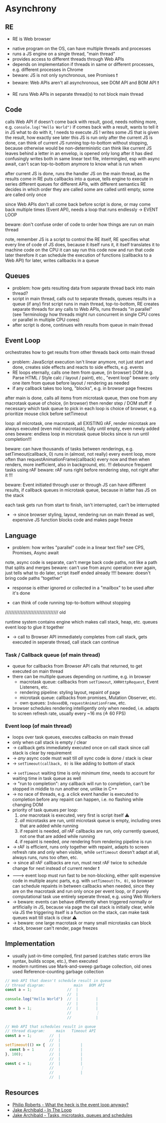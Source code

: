 # Asynchrony


<!-- todo: finish -->
<!-- todo: read
https://www.webdirections.org/blog/asynchronous-frontiers-in-javascript-domenic-denicola-code-2015/
https://www.slideshare.net/domenicdenicola/async-frontiers
https://www.slideshare.net/domenicdenicola/the-promised-land-in-angular
https://www.slideshare.net/domenicdenicola/callbacks-promises-and-coroutines-oh-my-the-evolution-of-asynchronicity-in-javascript
 -->


## RE

<!-- todo: below redundant? Already said "scripting language for the browser" -->
- RE is Web browser
<!-- todo: below is redundant -->
- native program on the OS, can have multiple threads and processes
- runs a JS engine on a single thread, "main thread"
- provides access to different threads through Web APIs
- depends on implementation if threads in same or different processes, e.g. different processes in Chrome
- beware: JS is not only synchronous, see Promises ❗️
- beware: Web APIs aren't all asynchronous, see DOM API and BOM API ❗️

<!-- todo: correct below, MOSTLY -->
- RE runs Web APIs in separate thread(s) to not block main thread



## Code

calls Web API
if doesn't come back with result, good, needs nothing more, e.g. `console.log("Hello World")`
if comes back with a result, wants to tell it in JS what to do with it, ! needs to execute JS !
writes some JS that is given the result, how exactly see later
this JS is run only after the current JS is done, can think of current JS running top-to-bottom without stopping, because otherwise would be non-deterministic
can think like current JS leaves behind a letter in an envelop, is opened only long after it has died
confusingly writes both in same linear text file, intermingled, esp with async await, can't scan top-to-bottom anymore to know what is run when

after current JS is done, runs the handler JS on the main thread, as the results come in
RE puts callbacks into a queue, tells engine to execute in series
different queues for different APIs, with different semantics
  RE decides in which order they are called
  some are called until empty, some are called only once

since Web APIs don't all come back before script is done, or may come back multiple times (Event API), needs a loop that runs endlessly -> EVENT LOOP

beware: don't confuse order of code to order how things are run on main thread

note, remember JS is a script to control the RE itself, RE specifies what every line of code of JS does, because it itself runs it, it itself translates it to machine code on the CPU
  it can say run this code now and run that code later
  therefore it can schedule the execution of functions (callbacks to a Web API) for later, writes callbacks in a queue

## Queues

<!-- todo: find better term for "script", since is everything -->
<!-- todo: clarify results = callbacks -->

- problem: how gets resulting data from separate thread back into main thread?
- script in main thread, calls out to separate threads, queues results in a queue (if any)
first script runs in main thread, top-to-bottom, RE creates separate threads for any calls to Web APIs, runs threads "in parallel" (see Terminology how threads might run concurrent in single CPU cores or parallel in multiple CPU cores) 
- after script is done, continues with results from queue in main thread

## Event Loop

orchestrates how to get results from other threads back onto main thread
- problem: JavaScript execution isn't linear anymore, not just start and done, creates side effects and reacts to side effects, e.g. events
- RE loops eternally, calls one item from queue, (in browser) DOM (e.g. Parse HTML / Style calc / layout / paint), etc., "event loop"
beware: only one item from queue before layout / rendering as needed
- if any callback takes too long, "blocks", e.g. in browser page freezes

after main is done, calls all items from microtask queue, then one from any macrotask queue of choice, (in browser) then render step / DOM stuff if necessary
  which task queue to pick in each loop is choice of browser, e.g. prioritize mouse click before setTimeout

loop: all microtask, one macrotask, all EXISTING rAF, render
microtask are always executed (even mid macrotask), fully until empty, even newly added ones
beware: endless loop in microtask queue blocks since is run until completion!!!

beware: can have thousands of tasks between renderings, e.g. setTimeout(callback, 0) runs in (almost, not really) every event loop, more often than requestAnimationFrame(callback) every now and then when renders, more inefficient, also in background, etc. !!!
debounce frequent tasks using rAF
beware: rAF runs right before rendering step, not right after it !!!

beware: Event initiated through user or through JS can have different results, if callback queues in microtask queue, because in latter has JS on the stack

each task gets run from start to finish, isn't interrupted, can't be interrupted

<!-- todo: consider using the term Stack, as Philip Roberts in his talk
event loop takes callback from queue, pushes it onto the stack of the main thread to run it
 -->

<!-- todo: old, incorporate -->
- -> since browser styling, layout, rendering run on main thread as well, expensive JS function blocks code and makes page freeze

## Language

- problem: how writes "parallel" code in a linear text file?
see CPS, Promises, Async await

note, async code is separate, can't merge back code paths, not like a path that splits and merges
beware: can't use from async operation ever again, just tells what to do later, script itself ended already !!!!
beware: doesn't bring code paths "together"

- response is either ignored or collected in a "mailbox" to be used after it's done

- can think of code running top-to-bottom without stopping
<!-- todo: above true? really? what about functions -->
<!-- todo: really? what about JSON -->

////////////////////////////////// old

runtime system contains
  engine which makes call stack, heap, etc.
  queues
  event loop to glue it together

- -> call to Browser API immediately completes from call stack, gets executed in seperate thread, call stack can continue

### Task / Callback queue (of main thread)

- queue for callbacks from Browser API calls that returned, to get executed on main thread
- there can be multiple queues depending on runtime, e.g. in browser
  - macrotask queue: callbacks from `setTimeout`, `XHRHttpRequest`, Event Listeners, etc.
  - rendering pipeline: styling layout, repaint of page
  - microtask queue: callbacks from promises, Mutation Observer, etc.
  - own queues: `IndexedDB`, `requestAnimationFrame`, etc.
- browser schedules rendering intelligently only when needed, i.e. adapts to screen refresh rate, usually every ~16 ms (≙ 60 FPS)

### Event loop (of main thread)

- loops over task queues, executes callbacks on main thread
- only when call stack is empty / clear
- -> callback gets immediately executed once on call stack since call stack is clear by requirement
- -> _any_ async code must wait till _all_ sync code is done / stack is clear
- -> `setTimeout(callback, 0)` is like adding to bottom of stack
<!-- todo: above true? how would explain difference to new Promise.resolve().then(callback)? Better don't use analogy of skipping queues... -->
- -> `setTimeout` waiting time is only _minimum time_, needs to account for waiting time in task queue as well
- -> "run to completion": any callback will run to completion, can't be stopped in middle to run another one, unlike in C++
- -> no race of threads, e.g. a click event handler is executed to completion before any repaint can happen, i.e. no flashing while changing DOM
- priority of task queues per loop:
  1. _one_ macrotask is executed, very first is script itself ⚠️
  2. _all_ microtasks are run, until microtask queue is empty, including ones that are added while running
  3. if repaint is needed, _all_ rAF callbacks are run, only currently queued, not one that are added while running
  4. if repaint is needed, _one_ rendering from rendering pipeline is run
- -> rAF is efficient, runs only together with repaint, adapts to screen refresh rate and only when visible, while `setTimeout` doesn't adapt at all, always runs, runs too often, etc.
- -> since all rAF callbacks are run, must nest rAF twice to schedule change for next instead of current render ❗️
- ---> event loop must run fast to be non-blocking, either split expensive code in multiple async parts, e.g. with `setTimeout(fn, 0)`, so browser can schedule repaints in between callbacks when needed, since they are on the macrotask and run only once per event loop, or if purely computational task use entirely seperate thread, e.g. using Web Workers
- -> beware: events can behave differently when triggered normally or artificially in JS, because via page the call stack is initially clear, while via JS the triggering itself is a function on the stack, can make task queues wait till stack is clear ⚠️
- -> beware: one large macrotask or many small microtasks can block stack, browser can't render, page freezes

## Implementation

- usually just-in-time compiled, first parsed (catches static errors like syntax, builds scope, etc.), then executed
- modern runtimes use Mark-and-sweep garbage collection, old ones used Reference-counting garbage collection




```javascript
// Web API that doesn't schedule result in queue
// thread diagram:             main   BOM API
const a = 1;                //  |
                            //  |
console.log("Hello World")  //  |        |
                            //  |        |
const b = 1;                //  |        |
                            //           ⋮
                            //           |
```

```javascript
// Web API that schedules result in queue
// thread diagram:     main   Timeout API
const a = 1;        //  |
                    //  |
setTimeout(() => {  //  |         |
  const b = 1       //  |         |
}, 100);            //  |         |
                    //  |         |
const c = 1;        //  |         |
                    //            ⋮
                    //            |
                    //  |
```


## Resources

- [Philip Roberts - What the heck is the event loop anyway?](https://www.youtube.com/watch?v=8aGhZQkoFbQ)
- [Jake Archibald - In The Loop](https://vimeo.com/254947206)
- [Jake Archibald - Tasks, microtasks, queues and schedules](https://jakearchibald.com/2015/tasks-microtasks-queues-and-schedules)